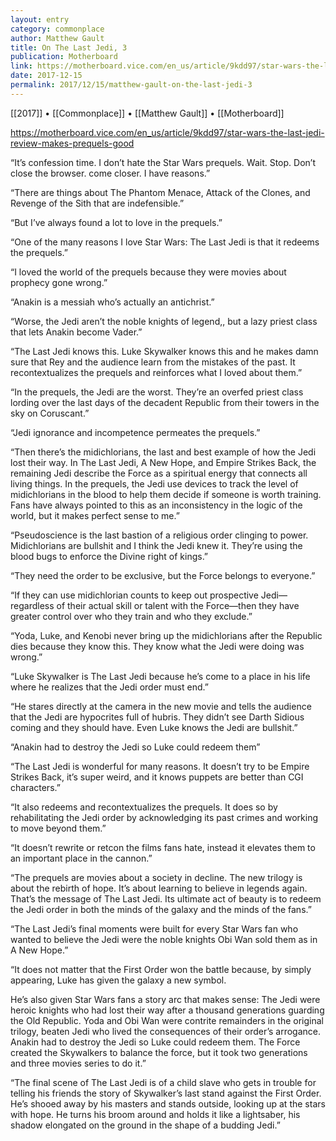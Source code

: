 ```yaml
---
layout: entry
category: commonplace
author: Matthew Gault
title: On The Last Jedi, 3
publication: Motherboard
link: https://motherboard.vice.com/en_us/article/9kdd97/star-wars-the-last-jedi-review-makes-prequels-good
date: 2017-12-15
permalink: 2017/12/15/matthew-gault-on-the-last-jedi-3
---
```


[[2017]] • [[Commonplace]] • [[Matthew Gault]] • [[Motherboard]]

https://motherboard.vice.com/en_us/article/9kdd97/star-wars-the-last-jedi-review-makes-prequels-good

“It’s confession time. I don’t hate the Star Wars prequels. Wait. Stop. Don’t close the browser. come closer. I have reasons.”

“There are things about The Phantom Menace, Attack of the Clones, and Revenge of the Sith that are indefensible.”

“But I’ve always found a lot to love in the prequels.”

“One of the many reasons I love Star Wars: The Last Jedi is that it redeems the prequels.”

“I loved the world of the prequels because they were movies about prophecy gone wrong.”

“Anakin is a messiah who’s actually an antichrist.”

“Worse, the Jedi aren’t the noble knights of legend,, but a lazy priest class that lets Anakin become Vader.”

“The Last Jedi knows this. Luke Skywalker knows this and he makes damn sure that Rey and the audience learn from the mistakes of the past. It recontextualizes the prequels and reinforces what I loved about them.”

“In the prequels, the Jedi are the worst. They’re an overfed priest class lording over the last days of the decadent Republic from their towers in the sky on Coruscant.”

“Jedi ignorance and incompetence permeates the prequels.”

“Then there’s the midichlorians, the last and best example of how the Jedi lost their way. In The Last Jedi, A New Hope, and Empire Strikes Back, the remaining Jedi describe the Force as a spiritual energy that connects all living things. In the prequels, the Jedi use devices to track the level of midichlorians in the blood to help them decide if someone is worth training. Fans have always pointed to this as an inconsistency in the logic of the world, but it makes perfect sense to me.”

“Pseudoscience is the last bastion of a religious order clinging to power. Midichlorians are bullshit and I think the Jedi knew it. They’re using the blood bugs to enforce the Divine right of kings.”

“They need the order to be exclusive, but the Force belongs to everyone.”

“If they can use midichlorian counts to keep out prospective Jedi—regardless of their actual skill or talent with the Force—then they have greater control over who they train and who they exclude.”

“Yoda, Luke, and Kenobi never bring up the midichlorians after the Republic dies because they know this. They know what the Jedi were doing was wrong.”

“Luke Skywalker is The Last Jedi because he’s come to a place in his life where he realizes that the Jedi order must end.”

“He stares directly at the camera in the new movie and tells the audience that the Jedi are hypocrites full of hubris. They didn’t see Darth Sidious coming and they should have. Even Luke knows the Jedi are bullshit.”

“Anakin had to destroy the Jedi so Luke could redeem them”

“The Last Jedi is wonderful for many reasons. It doesn’t try to be Empire Strikes Back, it’s super weird, and it knows puppets are better than CGI characters.”

“It also redeems and recontextualizes the prequels. It does so by rehabilitating the Jedi order by acknowledging its past crimes and working to move beyond them.”

“It doesn’t rewrite or retcon the films fans hate, instead it elevates them to an important place in the cannon.”

“The prequels are movies about a society in decline. The new trilogy is about the rebirth of hope. It’s about learning to believe in legends again. That’s the message of The Last Jedi. Its ultimate act of beauty is to redeem the Jedi order in both the minds of the galaxy and the minds of the fans.”

“The Last Jedi’s final moments were built for every Star Wars fan who wanted to believe the Jedi were the noble knights Obi Wan sold them as in A New Hope.”

“It does not matter that the First Order won the battle because, by simply appearing, Luke has given the galaxy a new symbol.

He’s also given Star Wars fans a story arc that makes sense: The Jedi were heroic knights who had lost their way after a thousand generations guarding the Old Republic. Yoda and Obi Wan were contrite remainders in the original trilogy, beaten Jedi who lived the consequences of their order’s arrogance. Anakin had to destroy the Jedi so Luke could redeem them. The Force created the Skywalkers to balance the force, but it took two generations and three movies series to do it.”

“The final scene of The Last Jedi is of a child slave who gets in trouble for telling his friends the story of Skywalker’s last stand against the First Order. He’s shooed away by his masters and stands outside, looking up at the stars with hope. He turns his broom around and holds it like a lightsaber, his shadow elongated on the ground in the shape of a budding Jedi.”

